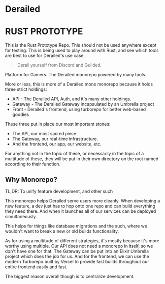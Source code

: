 # Derailed

# RUST PROTOTYPE

This is the Rust Prototype Repo. This should not be used anywhere except for testing.
This is being used to play around with Rust, and see which tools are best to use for Derailed's use case.


> Derail yourself from Discord and Guilded.

Platform for Gamers. The Derailed monorepo
powered by many tools.

More or less, this is more of a Derailed mono monorepo
because it holds three strict holdings:

- API - The Derailed API, Auth, and it's many other holdings.
- Gateway - The Derailed Gateway incapsulated by an Umbrella project
- Front - Derailed's frontend, using turborepo for better web-based goodies

These three put in place our most important stones:

- The API, our most sacred piece.
- The Gateway, our real-time infrastructure.
- And the frontend, our app, our website, etc.

For anything not in the topic of these, or
necessarily in the topic of a multitude of these,
they will be put in their own directory on the root named according to their function.

## Why Monorepo?

TL;DR: To unify feature development, and other such

This monorepo helps Derailed serve users more cleanly.
When developing a new feature, a dev just has to hop onto one repo and can build everything they need there.
And when it launches all of our services can be deployed simultaneously.

This helps for things like database migrations and the such, where we wouldn't want to break a new or old builds functionality.

As for using a multitude of different strategies, it's mostly because
it's more worthy using multiple.
Our API does not need a monorepo in itself, so we don't have one for that.
The Gateway can be put into an Elixir Umbrella project which does the job for us.
And for the frontend, we can use the modern Turborepo built by Vercel to provide fast builds throughout our entire frontend easily and fast.

The biggest reason overall though is to centralize development.
